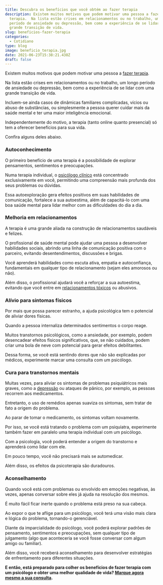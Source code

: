 ```yaml
---
title: Descubra os benefícios que você obtém ao fazer terapia
description: Existem muitos motivos que podem motivar uma pessoa a fazer
  terapia.  Na lista estão crises em relacionamentos ou no trabalho, um longo
  período de ansiedade ou depressão, bem como a experiência de se lidar com uma
  grande transição de vida.
slug: beneficios-fazer-terapia
categories:
  - Cotidiano
type: blog
image: beneficio_terapia.jpg
date: 2021-06-23T15:38:21.438Z
draft: false
---
```


Existem muitos motivos que podem motivar uma pessoa a [fazer terapia](https://www.google.com/url?client=internal-element-cse&cx=013413282715532661870:5z8llcwtwhy&q=https://yuribusin.com.br/quais-os-beneficios-da-terapia-cognitiva-comportamental/&sa=U&ved=2ahUKEwjrkZy-uKLxAhUUqJUCHSo9BngQFjAAegQIBBAC&usg=AOvVaw2-sEhUiKV-7DvbA3StGyKo).

Na lista estão crises em relacionamentos ou no trabalho, um longo período de ansiedade ou depressão, bem como a experiência de se lidar com uma grande transição de vida.

Incluem-se ainda casos de dinâmicas familiares complicadas, vícios ou abuso de substâncias, ou simplesmente a pessoa querer cuidar mais da saúde mental e ter uma maior inteligência emocional.

Independentemente do motivo, a terapia (tanto online quanto presencial) só tem a oferecer benefícios para sua vida.

Confira alguns deles abaixo.

### Autoconhecimento

O primeiro benefício de uma terapia é a possibilidade de explorar pensamentos, sentimentos e preocupações.

Numa terapia individual, o [psicólogo clínico](https://www.google.com/url?client=internal-element-cse&cx=013413282715532661870:5z8llcwtwhy&q=https://yuribusin.com.br/pra-que-serve-um-psicologo-clinico/&sa=U&ved=2ahUKEwiQz7nHuKLxAhUqqJUCHXGJCCcQFjAAegQIABAC&usg=AOvVaw0ho-lAgengcUmLc6J9D0FG) está concentrado exclusivamente em você, permitindo uma compreensão mais profunda dos seus problemas ou dúvidas.

Essa autoexploração gera efeitos positivos em suas habilidades de comunicação, fortalece a sua autoestima, além de capacitá-lo com uma boa saúde mental para lidar melhor com as dificuldades do dia a dia.

### Melhoria em relacionamentos

A terapia é uma grande aliada na construção de relacionamentos saudáveis e felizes.

O profissional de saúde mental pode ajudar uma pessoa a desenvolver habilidades sociais, abrindo uma linha de comunicação positiva com o parceiro, evitando desentendimentos, discussões e brigas.

Você aprenderá habilidades como escuta ativa, empatia e autoconfiança, fundamentais em qualquer tipo de relacionamento (sejam eles amorosos ou não).

Além disso, o profissional ajudará você a reforçar a sua autoestima, evitando que você entre em [relacionamentos tóxicos](https://yuribusin.com.br/relacionamento-toxico-entenda-se-voce-esta-em-um/) ou abusivos.

### Alívio para sintomas físicos

Por mais que possa parecer estranho, a ajuda psicológica tem o potencial de aliviar dores físicas.

Quando a pessoa internaliza determinados sentimentos o corpo reage.

Muitos transtornos psicológicos, como a ansiedade, por exemplo, podem desencadear efeitos físicos significativos, que, se não cuidados, podem criar uma bola de neve com potencial para gerar efeitos debilitantes.

Dessa forma, se você está sentindo dores que não são explicadas por médicos, experimente marcar uma consulta com um psicólogo.

### Cura para transtornos mentais

Muitas vezes, para aliviar os sintomas de problemas psiquiátricos mais graves, como a [depressão](https://yuribusin.com.br/8-sintomas-de-depressao-que-voce-precisa-reconhecer/) ou ataques de pânico, por exemplo, as pessoas recorrem aos medicamentos.

Entretanto, o uso de remédios apenas suaviza os sintomas, sem tratar de fato a origem do problema.

Ao parar de tomar o medicamento, os sintomas voltam novamente.

Por isso, se você está tratando o problema com um psiquiatra, experimente também fazer em paralelo uma terapia individual com um psicólogo.

Com a psicologia, você poderá entender a origem do transtorno e aprenderá como lidar com ele.

Em pouco tempo, você não precisará mais se automedicar.

Além disso, os efeitos da psicoterapia são duradouros.

### Aconselhamento

Quando você está com problemas ou envolvido em emoções negativas, às vezes, apenas conversar sobre eles já ajuda na resolução dos mesmos.

É muito fácil ficar inerte quando o problema está preso na sua cabeça.

Ao expor o que te aflige para um psicólogo, você terá uma visão mais clara e lógica do problema, tornando-o gerenciável.

Diante da imparcialidade do psicólogo, você poderá explorar padrões de pensamento, sentimentos e preocupações, sem qualquer tipo de julgamento (algo que aconteceria se você fosse conversar com algum amigo ou familiar).

Além disso, você receberá aconselhamento para desenvolver estratégias de enfrentamento para diferentes situações.

**E então, está preparado para colher os benefícios de fazer terapia com um psicólogo e obter uma melhor qualidade de vida? [Marque agora mesmo a sua consulta](https://yuribusin.com.br/contato/).**
